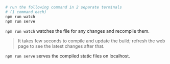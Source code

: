 ```bash
# run the following command in 2 separate terminals
# (1 command each)
npm run watch
npm run serve
```
`npm run watch` watches the file for any changes and recompile them.
> It takes few seconds to compile and update the build; refresh the web page to see the latest changes after that.

`npm run serve` serves the compiled static files on localhost.